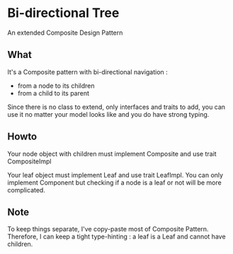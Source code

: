 # Bi-directional Tree

An extended Composite Design Pattern 

## What

It's a Composite pattern with bi-directional navigation :
 * from a node to its children
 * from a child to its parent

Since there is no class to
extend, only interfaces and traits to add, you can use it no matter your model looks
like and you do have strong typing.

## Howto

Your node object with children must implement Composite and use trait CompositeImpl

Your leaf object must implement Leaf and use trait LeafImpl. You can only implement
Component but checking if a node is a leaf or not will be more complicated.

## Note

To keep things separate, I've copy-paste most of Composite Pattern.
Therefore, I can keep a tight type-hinting : a leaf is a Leaf and cannot
have children. 
